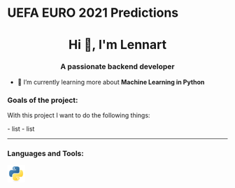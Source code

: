 # UEFA EURO 2021 Predictions


<h1 align="center">Hi 👋, I'm Lennart</h1>
<h3 align="center">A passionate backend developer</h3>

- 🌱 I’m currently learning more about **Machine Learning in Python**

<h3 align="left">Goals of the project:</h3>
<p align="left">With this project I want to do the following things: </p>
- list
 - list

---------------------------
<h3 align="left">Languages and Tools:</h3>
<p align="left"> <a href="https://www.python.org" target="_blank"> <img src="https://raw.githubusercontent.com/devicons/devicon/master/icons/python/python-original.svg" alt="python" width="40" height="40"/> </a> </p>

